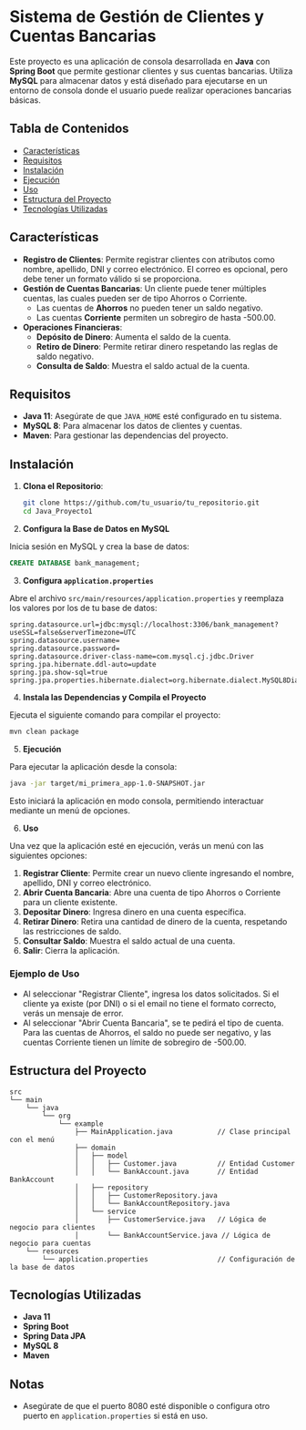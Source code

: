 # Sistema de Gestión de Clientes y Cuentas Bancarias

Este proyecto es una aplicación de consola desarrollada en **Java** con **Spring Boot** que permite gestionar clientes y sus cuentas bancarias. Utiliza **MySQL** para almacenar datos y está diseñado para ejecutarse en un entorno de consola donde el usuario puede realizar operaciones bancarias básicas.

## Tabla de Contenidos

- [Características](#características)
- [Requisitos](#requisitos)
- [Instalación](#instalación)
- [Ejecución](#ejecución)
- [Uso](#uso)
- [Estructura del Proyecto](#estructura-del-proyecto)
- [Tecnologías Utilizadas](#tecnologías-utilizadas)

## Características

- **Registro de Clientes**: Permite registrar clientes con atributos como nombre, apellido, DNI y correo electrónico. El correo es opcional, pero debe tener un formato válido si se proporciona.
- **Gestión de Cuentas Bancarias**: Un cliente puede tener múltiples cuentas, las cuales pueden ser de tipo Ahorros o Corriente.
  - Las cuentas de **Ahorros** no pueden tener un saldo negativo.
  - Las cuentas **Corriente** permiten un sobregiro de hasta -500.00.
- **Operaciones Financieras**:
  - **Depósito de Dinero**: Aumenta el saldo de la cuenta.
  - **Retiro de Dinero**: Permite retirar dinero respetando las reglas de saldo negativo.
  - **Consulta de Saldo**: Muestra el saldo actual de la cuenta.

## Requisitos

- **Java 11**: Asegúrate de que `JAVA_HOME` esté configurado en tu sistema.
- **MySQL 8**: Para almacenar los datos de clientes y cuentas.
- **Maven**: Para gestionar las dependencias del proyecto.
  
## Instalación

1. **Clona el Repositorio**:

   ```bash
   git clone https://github.com/tu_usuario/tu_repositorio.git
   cd Java_Proyecto1
   ```
   
2. **Configura la Base de Datos en MySQL**

Inicia sesión en MySQL y crea la base de datos:

  ```sql
  CREATE DATABASE bank_management;
  ```

3. **Configura `application.properties`**

Abre el archivo `src/main/resources/application.properties` y reemplaza los valores por los de tu base de datos:

```properties
spring.datasource.url=jdbc:mysql://localhost:3306/bank_management?useSSL=false&serverTimezone=UTC
spring.datasource.username=
spring.datasource.password=
spring.datasource.driver-class-name=com.mysql.cj.jdbc.Driver
spring.jpa.hibernate.ddl-auto=update
spring.jpa.show-sql=true
spring.jpa.properties.hibernate.dialect=org.hibernate.dialect.MySQL8Dialect
```

4. **Instala las Dependencias y Compila el Proyecto**

Ejecuta el siguiente comando para compilar el proyecto:

```bash
mvn clean package
```

5. **Ejecución**

Para ejecutar la aplicación desde la consola:

```bash
java -jar target/mi_primera_app-1.0-SNAPSHOT.jar
```

Esto iniciará la aplicación en modo consola, permitiendo interactuar mediante un menú de opciones.

6. **Uso**

Una vez que la aplicación esté en ejecución, verás un menú con las siguientes opciones:

1. **Registrar Cliente**: Permite crear un nuevo cliente ingresando el nombre, apellido, DNI y correo electrónico.
2. **Abrir Cuenta Bancaria**: Abre una cuenta de tipo Ahorros o Corriente para un cliente existente.
3. **Depositar Dinero**: Ingresa dinero en una cuenta específica.
4. **Retirar Dinero**: Retira una cantidad de dinero de la cuenta, respetando las restricciones de saldo.
5. **Consultar Saldo**: Muestra el saldo actual de una cuenta.
6. **Salir**: Cierra la aplicación.

### Ejemplo de Uso

- Al seleccionar "Registrar Cliente", ingresa los datos solicitados. Si el cliente ya existe (por DNI) o si el email no tiene el formato correcto, verás un mensaje de error.
- Al seleccionar "Abrir Cuenta Bancaria", se te pedirá el tipo de cuenta. Para las cuentas de Ahorros, el saldo no puede ser negativo, y las cuentas Corriente tienen un límite de sobregiro de -500.00.

## Estructura del Proyecto

```plaintext
src
└── main
    └── java
        └── org
            └── example
                ├── MainApplication.java           // Clase principal con el menú
                ├── domain
                │   ├── model
                │   │   ├── Customer.java          // Entidad Customer
                │   │   └── BankAccount.java       // Entidad BankAccount
                │   ├── repository
                │   │   ├── CustomerRepository.java
                │   │   └── BankAccountRepository.java
                │   └── service
                │       ├── CustomerService.java   // Lógica de negocio para clientes
                │       └── BankAccountService.java // Lógica de negocio para cuentas
    └── resources
        └── application.properties                 // Configuración de la base de datos
```
## Tecnologías Utilizadas

- **Java 11**
- **Spring Boot**
- **Spring Data JPA**
- **MySQL 8**
- **Maven**

## Notas

- Asegúrate de que el puerto 8080 esté disponible o configura otro puerto en `application.properties` si está en uso.
